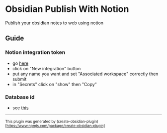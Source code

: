 # Obsidian Publish With Notion

Publish your obsidian notes to web using notion

## Guide

### Notion integration token

- go [here](https://www.notion.so/my-integrations)
- click on "New integration" button
- put any name you want and set "Associated workspace" correctly then submit
- in "Secrets" click on "show" then "Copy"

### Database id

- see [this](https://developers.notion.com/docs/getting-started#step-2-share-a-database-with-your-integration)

---

<sub>This plugin was generated by (create-obsidian-plugin)[https://www.npmjs.com/package/create-obsidian-plugin]</sub>
